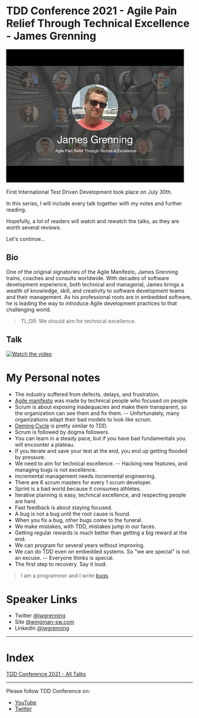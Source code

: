 # TDD Conference 2021 - Agile Pain Relief Through Technical Excellence - James Grenning

![TDD Conference 2021 - Agile Pain Relief Through Technical Excellence - James Grenning](TDD%20Conference%202021%20-%20Agile%20Pain%20Relief%20Through%20Technical%20Excellence%20-%20James%20Grenning.jpg)

First International Test Driven Development took place on July 30th. 

In this series, I will include every talk together with my notes and further reading.

Hopefully, a lot of readers will watch and rewatch the talks, as they are worth several reviews.

Let's continue...

## Bio 

One of the original signatories of the Agile Manifesto, James Grenning trains, coaches and consults worldwide. With decades of software development experience, both technical and managerial, James brings a wealth of knowledge, skill, and creativity to software development teams and their management. As his professional roots are in embedded software, he is leading the way to introduce Agile development practices to that challenging world.

> TL;DR: We should aim for technical excellence.

## Talk

[![Watch the video](https://img.youtube.com/vi/Q9dSXcIIjMk/maxresdefault.jpg)](https://youtu.be/Q9dSXcIIjMk) 

# My Personal notes 

- The industry suffered from defects, delays, and frustration.
- [Agile manifesto](https://agilemanifesto.org/) was made by technical people who focused on people
- Scrum is about exposing inadequacies and make them transparent, so the organization can see them and fix them.
-- Unfortunately, many organizations adapt their bad models to look like scrum.
- [Deming Cycle](https://en.wikipedia.org/wiki/PDCA) is pretty similar to TDD.
- Scrum is followed by dogma followers.
- You can learn in a steady pace, but if you have bad fundamentals you will encounter a plateau.
- If you iterate and save your test at the end, you end up getting flooded by pressure.
- We need to aim for technical excellence.
-- Hacking new features, and managing bugs is not excellence.
- incremental management needs incremental engineering.
- There are 6 scrum masters for every 1 scrum developer.
- Sprint is a bad world because it consumes athletes.
- Iterative planning is easy, technical excellence, and respecting people are hard.
- Fast feedback is about staying focused.
- A bug is not a bug until the root cause is found.
- When you fix a bug, other bugs come to the funeral.
- We make mistakes, with TDD, mistakes jump in our faces.
- Getting regular rewards is much better than getting a big reward at the end.
- We can program for several years without improving.
- We can do TDD even on embedded systems. So "we are special" is not an excuse.
-- Everyone thinks is special.
- The first step to recovery. Say it loud:

> I am a programmer and I write [bugs](https://github.com/mcsee/Software-Design-Articles/tree/main/Articles/Quality/Stop%20Calling%20them%20'Bugs'/readme.md).

# Speaker Links

- Twitter [@jwgrenning](https://twitter.com/jwgrenning)
- Site [@wingman-sw.com](https://wingman-sw.com/)
- LinkedIn [@jwgrenning](https://www.linkedin.com/in/jwgrenning/)

* * *

# Index

[TDD Conference 2021 - All Talks](https://github.com/mcsee/Software-Design-Articles/tree/main/Articles/TDD%20Conference%202021/TDD%20Conference%202021%20-%20All%20Talks/readme.md)

* * *

Please follow TDD Conference on:

- [YouTube](https://www.youtube.com/channel/UCKn-DadPoyYssfAOMk1LSew)
- [Twitter](https://twitter.com/tddconf)